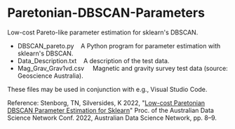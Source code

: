 # Paretonian-DBSCAN-Parameters

Low-cost Pareto-like parameter estimation for sklearn's DBSCAN.

- DBSCAN_pareto.py &nbsp;&nbsp; A Python program for parameter estimation with sklearn's DBSCAN.<br />
- Data_Description.txt &nbsp;&nbsp; A description of the test data.<br />
- Mag_Grav_Grav1vd.csv &nbsp;&nbsp;&nbsp; Magnetic and gravity survey test data (source: Geoscience Australia).

These files may be used in conjunction with e.g., Visual Studio Code.

Reference: Stenborg, TN, Silversides, K 2022, "[Low-cost Paretonian DBSCAN Parameter Estimation for Sklearn](https://www.australiandatascience.net/wp-content/uploads/2022/11/ADSN22_Proceedings.pdf)" Proc. of the Australian Data Science Network Conf. 2022, Australian Data Science Network, pp. 8–9.

